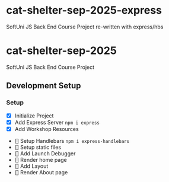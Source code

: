 # cat-shelter-sep-2025-express

SoftUni JS Back End Course Project re-written with express/hbs

# cat-shelter-sep-2025

SoftUni JS Back End Course Project

## Development Setup

### Setup

-  [x] Initialize Project
-  [x] Add Express Server `npm i express`
-  [x] Add Workshop Resources
-  [] Setup Handlebars `npm i express-handlebars`
-  [] Setup static files
-  [] Add Launch Debugger
-  [] Render home page
-  [] Add Layout
-  [] Render About page
